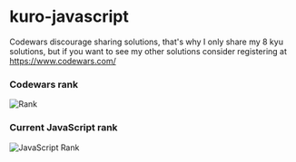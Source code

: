 # kuro-javascript

Codewars discourage sharing solutions, that's why I only share my 8 kyu solutions, but if you want to see my other solutions consider registering at https://www.codewars.com/

### Codewars rank
![Rank](https://www.codewars.com/users/kurovale/badges/large)

### Current JavaScript rank

![JavaScript Rank](https://shields.io/badge/-7%20kyu-white?logo=javascript&style=for-the-badge)
